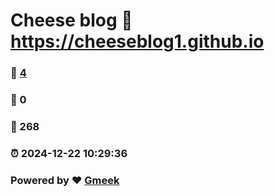 # Cheese blog :link: https://cheeseblog1.github.io 
### :page_facing_up: [4](https://cheeseblog1.github.io/tag.html) 
### :speech_balloon: 0 
### :hibiscus: 268 
### :alarm_clock: 2024-12-22 10:29:36 
### Powered by :heart: [Gmeek](https://github.com/Meekdai/Gmeek)
